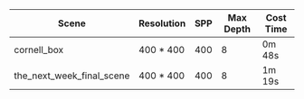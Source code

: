 | Scene                       | Resolution  | SPP | Max Depth | Cost Time |
| ---                         | ---         | --- | ---       | ---       |
| cornell_box                 | 400 * 400   | 400 | 8         | 0m 48s    |
| the_next_week_final_scene   | 400 * 400   | 400 | 8         | 1m 19s    |
